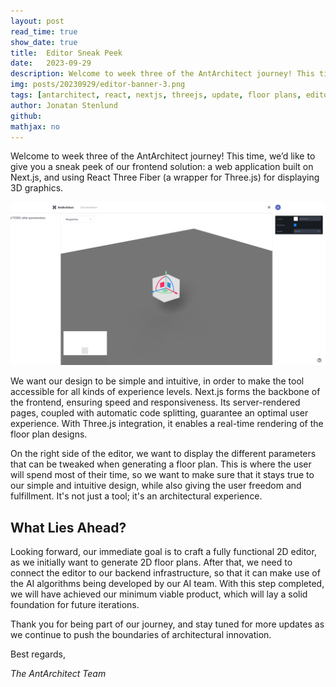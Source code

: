 ```yaml
---
layout: post
read_time: true
show_date: true
title:  Editor Sneak Peek
date:   2023-09-29
description: Welcome to week three of the AntArchitect journey! This time, we’d like to give you a sneak peek of our frontend solution.
img: posts/20230929/editor-banner-3.png
tags: [antarchitect, react, nextjs, threejs, update, floor plans, editor]
author: Jonatan Stenlund
github:
mathjax: no
---
```

Welcome to week three of the AntArchitect journey! This time, we’d like to give you a sneak peek of our frontend solution: a web application built on Next.js, and using React Three Fiber (a wrapper for Three.js) for displaying 3D graphics.

![Editor](/assets/img/posts/20230929/editor.png)

We want our design to be simple and intuitive, in order to make the tool accessible for all kinds of experience levels. Next.js forms the backbone of the frontend, ensuring speed and responsiveness. Its server-rendered pages, coupled with automatic code splitting, guarantee an optimal user experience. With Three.js integration, it enables a real-time rendering of the floor plan designs.

On the right side of the editor, we want to display the different parameters that can be tweaked when generating a floor plan. This is where the user will spend most of their time, so we want to make sure that it stays true to our simple and intuitive design, while also giving the user freedom and fulfillment. It's not just a tool; it's an architectural experience.

## What Lies Ahead?

Looking forward, our immediate goal is to craft a fully functional 2D editor, as we initially want to generate 2D floor plans. After that, we need to connect the editor to our backend infrastructure, so that it can make use of the AI algorithms being developed by our AI team. With this step completed, we will have achieved our minimum viable product, which will lay a solid foundation for future iterations.

Thank you for being part of our journey, and stay tuned for more updates as we continue to push the boundaries of architectural innovation.

Best regards,

*The AntArchitect Team*

